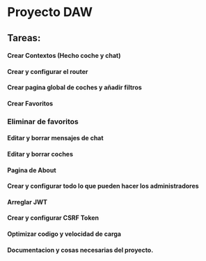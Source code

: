 # Proyecto DAW
## Tareas:

#### Crear Contextos (Hecho coche y chat)
#### Crear y configurar el router
#### Crear pagina global de coches y añadir filtros
#### Crear Favoritos
### Eliminar de favoritos
#### Editar y borrar mensajes de chat
#### Editar y borrar coches
#### Pagina de About
#### Crear y configurar todo lo que pueden hacer los administradores
#### Arreglar JWT
#### Crear y configurar CSRF Token
#### Optimizar codigo y velocidad de carga
#### Documentacion y cosas necesarias del proyecto.
